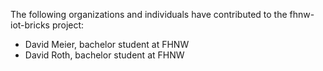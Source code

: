 The following organizations and individuals have contributed to the fhnw-iot-bricks project:

* David Meier, bachelor student at FHNW
* David Roth, bachelor student at FHNW

